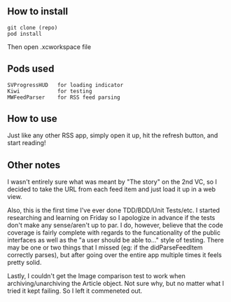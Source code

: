 ## How to install

```
git clone (repo)
pod install
```

Then open .xcworkspace file


## Pods used

```
SVProgressHUD	for loading indicator
Kiwi			for testing
MWFeedParser	for RSS feed parsing
```


## How to use

Just like any other RSS app, simply open it up, hit the refresh button, and start reading!


## Other notes

I wasn't entirely sure what was meant by "The story" on the 2nd VC, so I decided to take the URL from each feed item and just load it up in a web view.

Also, this is the first time I've ever done TDD/BDD/Unit Tests/etc. I started researching and learning on Friday so I apologize in advance if the tests don't make any sense/aren't up to par. I do, however, believe that the code coverage is fairly complete with regards to the funcationality of the public interfaces as well as the "a user should be able to..." style of testing. There may be one or two things that I missed (eg: if the didParseFeedItem correctly parses), but after going over the entire app multiple times it feels pretty solid.

Lastly, I couldn't get the Image comparison test to work when archiving/unarchiving the Article object. Not sure why, but no matter what I tried it kept failing. So I left it commeneted out.